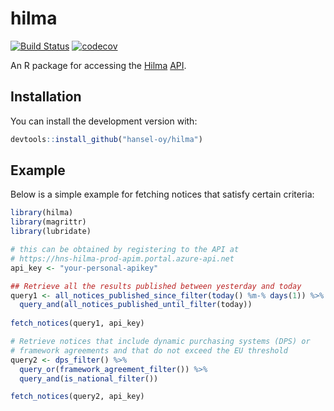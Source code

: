 # hilma

[![Build Status](https://travis-ci.org/hansel-oy/hilma.svg?branch=master)](https://travis-ci.org/hansel-oy/hilma)
[![codecov](https://codecov.io/gh/hansel-oy/hilma/branch/master/graphs/badge.svg)](https://codecov.io/gh/hansel-oy/hilma)

An R package for accessing the [Hilma](https://www.hankintailmoitukset.fi) [API](https://hns-hilma-prod-apim.portal.azure-api.net).


## Installation

You can install the development version with:

``` r
devtools::install_github("hansel-oy/hilma")
```


## Example

Below is a simple example for fetching notices that satisfy certain criteria:

``` r
library(hilma)
library(magrittr)
library(lubridate)

# this can be obtained by registering to the API at
# https://hns-hilma-prod-apim.portal.azure-api.net
api_key <- "your-personal-apikey"

## Retrieve all the results published between yesterday and today
query1 <- all_notices_published_since_filter(today() %m-% days(1)) %>% 
  query_and(all_notices_published_until_filter(today))
  
fetch_notices(query1, api_key)

# Retrieve notices that include dynamic purchasing systems (DPS) or 
# framework agreements and that do not exceed the EU threshold
query2 <- dps_filter() %>% 
  query_or(framework_agreement_filter()) %>% 
  query_and(is_national_filter())

fetch_notices(query2, api_key)

```

